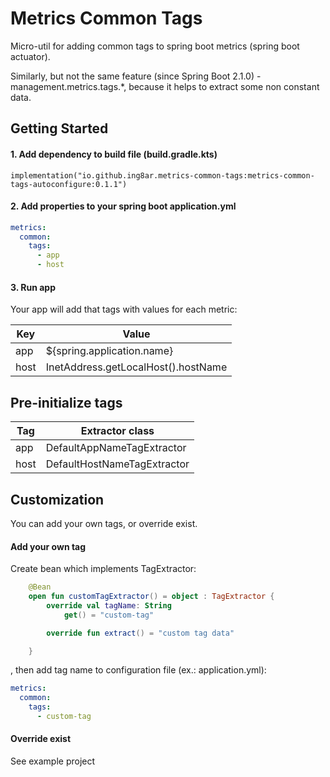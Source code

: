 # Metrics Common Tags
Micro-util for adding common tags to spring boot metrics (spring boot actuator).

Similarly, but not the same feature (since Spring Boot 2.1.0) - management.metrics.tags.*, because it helps to extract some non constant data.
## Getting Started
#### 1. Add dependency to build file (build.gradle.kts)
```
implementation("io.github.ing8ar.metrics-common-tags:metrics-common-tags-autoconfigure:0.1.1")
```
#### 2. Add properties to your spring boot application.yml
```yaml
metrics:
  common:
    tags:
      - app
      - host
```
#### 3. Run app
Your app will add that tags with values for each metric:

Key|Value
---|-----
app|${spring.application.name}
host|InetAddress.getLocalHost().hostName
## Pre-initialize tags
Tag|Extractor class
---|---------------
app|DefaultAppNameTagExtractor
host|DefaultHostNameTagExtractor
## Customization
You can add your own tags, or override exist.
#### Add your own tag
Create bean which implements TagExtractor:
```kotlin
    @Bean
    open fun customTagExtractor() = object : TagExtractor {
        override val tagName: String
            get() = "custom-tag"

        override fun extract() = "custom tag data"

    }
```
, then add tag name to configuration file (ex.: application.yml):
```yaml
metrics:
  common:
    tags:
      - custom-tag
```
#### Override exist
See example project 
